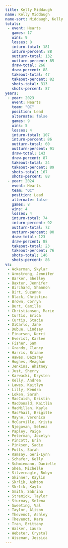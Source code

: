 ```yaml
---
title: Kelly Middaugh
name: Kelly Middaugh
name-sort: Middaugh, Kelly
totals:
 - event: Hearts
   games: 17
   wins: 9
   losses: 8
   inturn-total: 181
   inturn-percent: 88
   outturn-total: 132
   outturn-percent: 85
   draw-total: 266
   draw-percent: 88
   takeout-total: 47
   takeout-percent: 82
   shots-total: 313
   shots-percent: 87
years:
 - year: 2023
   event: Hearts
   team: "QC"
   position: Lead
   alternate: false
   games: 9
   wins: 5
   losses: 4
   inturn-total: 107
   inturn-percent: 86
   outturn-total: 60
   outturn-percent: 91
   draw-total: 143
   draw-percent: 87
   takeout-total: 24
   takeout-percent: 89
   shots-total: 167
   shots-percent: 88
 - year: 2024
   event: Hearts
   team: "QC"
   position: Lead
   alternate: false
   games: 8
   wins: 4
   losses: 4
   inturn-total: 74
   inturn-percent: 92
   outturn-total: 72
   outturn-percent: 80
   draw-total: 123
   draw-percent: 88
   takeout-total: 23
   takeout-percent: 76
   shots-total: 146
   shots-percent: 86
vs:
 - Ackerman, Skylar
 - Armstrong, Jennifer
 - Barker, Shelley
 - Baxter, Jennifer
 - Birchard, Shannon
 - Birt, Suzanne
 - Black, Christina
 - Brown, Corryn
 - Burt, Camille
 - Christianson, Marie
 - Curtis, Erica
 - Curtis, Stacie
 - DiCarlo, Jane
 - Dubue, Lindsay
 - Einarson, Kerri
 - Everist, Karlee
 - Fisher, Sam
 - Grandy, Clancy
 - Harris, Briane
 - Hawes, Dezaray
 - Hughes, Meaghan
 - Jenkins, Whitney
 - Just, Sherry
 - Karwacki, Krysten
 - Kelly, Andrea
 - Lawes, Kaitlyn
 - Lilly, Kendra
 - Loken, Sarah
 - MacCuish, Kristin
 - MacDonald, Kaitlin
 - MacMillan, Kayla
 - MacPhail, Brigitte
 - Mayne, Veronica
 - McCarville, Krista
 - Njegovan, Selena
 - Papley, Paige
 - Peterman, Jocelyn
 - Pincott, Erin
 - Pinksen, Sadie
 - Potts, Sarah
 - Ramsay, Geri-Lynn
 - Schafer, Kelly
 - Schmiemann, Danielle
 - Shea, Michelle
 - Silvernagle, Robyn
 - Skinner, Kaylin
 - Skrlik, Ashton
 - Skrlik, Kayla
 - Smith, Sabrina
 - Stremick, Taylor
 - Sturmay, Selena
 - Sweeting, Val
 - Taylor, Alison
 - Thevenot, Ashley
 - Thevenot, Kara
 - Tran, Brittany
 - Walker, Laura
 - Webster, Crystal
 - Wiseman, Jessica
---
```

